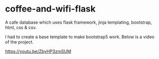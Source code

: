 # coffee-and-wifi-flask
A cafe database which uses flask framework, jinja templating, bootstrap, html, css &amp; csv.

I had to create a base template to make bootstrap5 work. Below is a video of the project.

https://youtu.be/ZbyHP3zmSUM
